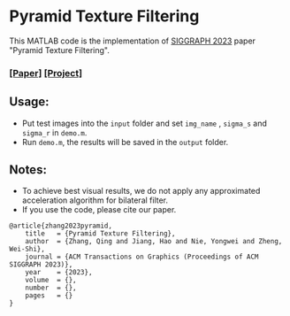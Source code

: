# Pyramid Texture Filtering

This MATLAB code is the implementation of [SIGGRAPH 2023](https://s2023.siggraph.org/) paper "Pyramid Texture Filtering".

### [[Paper]](https://arxiv.org/abs/2305.06525)  [[Project]](https://rewindl.github.io/pyramid_texture_filtering/) 

## Usage:
  - Put test images into the `input` folder and set `img_name` , `sigma_s` and `sigma_r` in `demo.m`.
  - Run `demo.m`, the results will be saved in the `output` folder.

## Notes:
  * To achieve best visual results, we do not apply any approximated acceleration algorithm for bilateral filter. 
  * If you use the code, please cite our paper. 

```
@article{zhang2023pyramid,
    title   = {Pyramid Texture Filtering},
    author  = {Zhang, Qing and Jiang, Hao and Nie, Yongwei and Zheng, Wei-Shi},
    journal = {ACM Transactions on Graphics (Proceedings of ACM SIGGRAPH 2023)},
    year    = {2023},
    volume  = {},
    number  = {},
    pages   = {}
}
```

